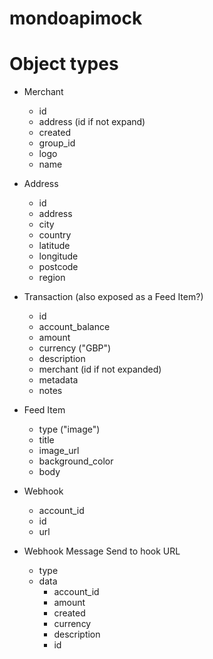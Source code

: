 # mondoapimock


# Object types

- Merchant
    - id
    - address (id if not expand)
    - created
    - group_id
    - logo
    - name

- Address
    - id
    - address
    - city
    - country
    - latitude
    - longitude
    - postcode
    - region

- Transaction (also exposed as a Feed Item?)
    - id
    - account_balance
    - amount
    - currency ("GBP")
    - description
    - merchant (id if not expanded)
    - metadata
    - notes


- Feed Item
    - type ("image")
    - title
    - image_url
    - background_color
    - body

- Webhook
    - account_id
    - id
    - url

- Webhook Message
Send to hook URL
    - type
    - data
        - account_id
        - amount
        - created
        - currency
        - description
        - id

